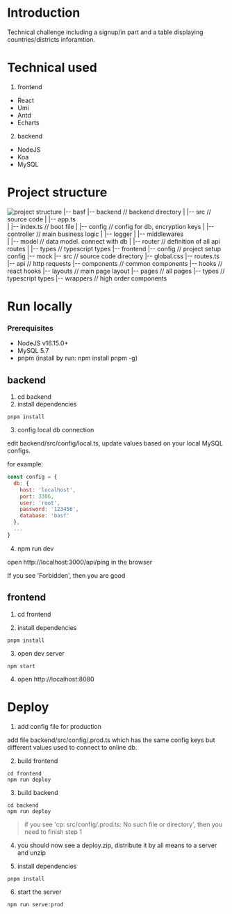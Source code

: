 
# Introduction
Technical challenge including a signup/in part and a table displaying countries/districts inforamtion.

# Technical used

1. frontend
- React
- Umi
- Antd
- Echarts

2. backend
- NodeJS
- Koa
- MySQL

# Project structure

![project structure](https://github.com/losingyoung/basf/blob/feat/update-readme/project_structure.png?raw=true)
|-- basf
    |-- backend                    // backend directory
    |   |-- src                    // source code
    |       |-- app.ts           
    |       |-- index.ts           // boot file
    |       |-- config             // config for db, encryption keys
    |       |-- controller         // main business logic
    |       |-- logger
    |       |-- middlewares       
    |       |-- model              // data model. connect with db
    |       |-- router             // definition of all api routes
    |       |-- types              // typescript types
    |-- frontend
        |-- config                 // project setup config
        |-- mock
        |-- src                    // source code directory
            |-- global.css
            |-- routes.ts             
            |-- api                 // http requests
            |-- components          // common components
            |-- hooks               // react hooks
            |-- layouts             // main page layout
            |-- pages               // all pages
            |-- types               // typescript types
            |-- wrappers            // high order components




# Run locally

### Prerequisites
- NodeJS v16.15.0+
- MySQL 5.7
- pnpm (install by run: npm install pnpm -g)

## backend

1. cd backend
2. install dependencies

```
pnpm install
```
3. config local db connection

edit backend/src/config/local.ts, update values based on your local MySQL configs.

for example:
```javascript
const config = {
  db: {
    host: 'localhost',
    port: 3306,
    user: 'root',
    password: '123456',
    database: 'basf'
  },
  ...
}
```

4. npm run dev

open http://localhost:3000/api/ping in the browser

If you see 'Forbidden', then you are good

## frontend

1. cd frontend

2. install dependencies

```
pnpm install
```
3. open dev server
```
npm start
```
4. open http://localhost:8080

# Deploy

1. add config file for production

add file backend/src/config/.prod.ts which has the same config keys but different values used to connect to online db.

2. build frontend

```
cd frontend
npm run deploy
```
3. build backend

```
cd backend
npm run deploy
```

>if you see 'cp: src/config/.prod.ts: No such file or directory', then you need to finish step 1

4. you should now see a deploy.zip, distribute it by all means to a server and unzip

5. install dependencies
```
pnpm install
```

6. start the server
```
npm run serve:prod
```